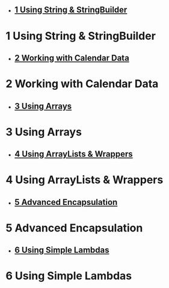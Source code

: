 - ## [1 Using String & StringBuilder](#1_Using_String_&_StringBuilder)

# <a name="1_Using_String_&_StringBuilder"></a> 1 Using String & StringBuilder


- ## [2 Working with Calendar Data](#2_Working_with_Calendar_Data)

# <a name="2_Working_with_Calendar_Data"></a> 2 Working with Calendar Data


- ## [3 Using Arrays](#3_Using_Arrays)

# <a name="3_Using_Arrays"></a> 3 Using Arrays


- ## [4 Using ArrayLists & Wrappers](#4_Using_ArrayLists_&_Wrappers)

# <a name="4_Using_ArrayLists_&_Wrappers"></a> 4 Using ArrayLists & Wrappers


- ## [5 Advanced Encapsulation](#5_Advanced_Encapsulation)

# <a name="5_Advanced_Encapsulation"></a> 5 Advanced Encapsulation


- ## [6 Using Simple Lambdas](#6_Using_Simple_Lambdas)

# <a name="6_Using_Simple_Lambdas"></a> 6 Using Simple Lambdas

